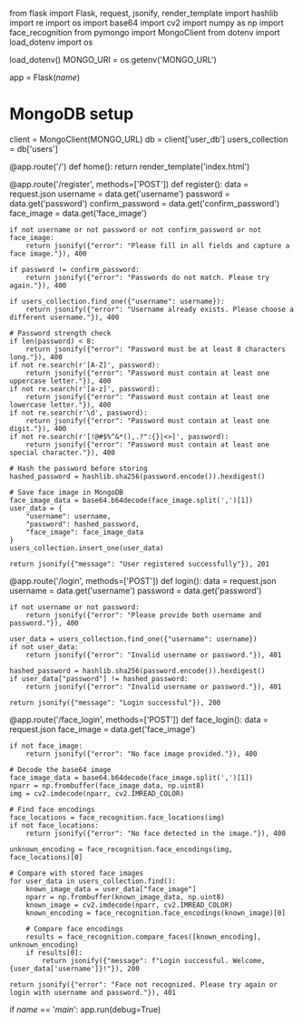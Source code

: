 from flask import Flask, request, jsonify, render_template
import hashlib
import re
import os
import base64
import cv2
import numpy as np
import face_recognition
from pymongo import MongoClient
from dotenv import load_dotenv
import os

load_dotenv()
MONGO_URI = os.getenv('MONGO_URL')

app = Flask(_name_)

# MongoDB setup
client = MongoClient(MONGO_URL)
db = client['user_db']
users_collection = db['users']

@app.route('/')
def home():
    return render_template('index.html')

@app.route('/register', methods=['POST'])
def register():
    data = request.json
    username = data.get('username')
    password = data.get('password')
    confirm_password = data.get('confirm_password')
    face_image = data.get('face_image')

    if not username or not password or not confirm_password or not face_image:
        return jsonify({"error": "Please fill in all fields and capture a face image."}), 400

    if password != confirm_password:
        return jsonify({"error": "Passwords do not match. Please try again."}), 400

    if users_collection.find_one({"username": username}):
        return jsonify({"error": "Username already exists. Please choose a different username."}), 400

    # Password strength check
    if len(password) < 8:
        return jsonify({"error": "Password must be at least 8 characters long."}), 400
    if not re.search(r'[A-Z]', password):
        return jsonify({"error": "Password must contain at least one uppercase letter."}), 400
    if not re.search(r'[a-z]', password):
        return jsonify({"error": "Password must contain at least one lowercase letter."}), 400
    if not re.search(r'\d', password):
        return jsonify({"error": "Password must contain at least one digit."}), 400
    if not re.search(r'[!@#$%^&*(),.?":{}|<>]', password):
        return jsonify({"error": "Password must contain at least one special character."}), 400

    # Hash the password before storing
    hashed_password = hashlib.sha256(password.encode()).hexdigest()

    # Save face image in MongoDB
    face_image_data = base64.b64decode(face_image.split(',')[1])
    user_data = {
        "username": username,
        "password": hashed_password,
        "face_image": face_image_data
    }
    users_collection.insert_one(user_data)

    return jsonify({"message": "User registered successfully"}), 201

@app.route('/login', methods=['POST'])
def login():
    data = request.json
    username = data.get('username')
    password = data.get('password')

    if not username or not password:
        return jsonify({"error": "Please provide both username and password."}), 400

    user_data = users_collection.find_one({"username": username})
    if not user_data:
        return jsonify({"error": "Invalid username or password."}), 401

    hashed_password = hashlib.sha256(password.encode()).hexdigest()
    if user_data["password"] != hashed_password:
        return jsonify({"error": "Invalid username or password."}), 401

    return jsonify({"message": "Login successful"}), 200

@app.route('/face_login', methods=['POST'])
def face_login():
    data = request.json
    face_image = data.get('face_image')

    if not face_image:
        return jsonify({"error": "No face image provided."}), 400

    # Decode the base64 image
    face_image_data = base64.b64decode(face_image.split(',')[1])
    nparr = np.frombuffer(face_image_data, np.uint8)
    img = cv2.imdecode(nparr, cv2.IMREAD_COLOR)

    # Find face encodings
    face_locations = face_recognition.face_locations(img)
    if not face_locations:
        return jsonify({"error": "No face detected in the image."}), 400

    unknown_encoding = face_recognition.face_encodings(img, face_locations)[0]

    # Compare with stored face images
    for user_data in users_collection.find():
        known_image_data = user_data["face_image"]
        nparr = np.frombuffer(known_image_data, np.uint8)
        known_image = cv2.imdecode(nparr, cv2.IMREAD_COLOR)
        known_encoding = face_recognition.face_encodings(known_image)[0]

        # Compare face encodings
        results = face_recognition.compare_faces([known_encoding], unknown_encoding)
        if results[0]:
            return jsonify({"message": f"Login successful. Welcome, {user_data['username']}!"}), 200

    return jsonify({"error": "Face not recognized. Please try again or login with username and password."}), 401

if _name_ == '_main_':
    app.run(debug=True)
